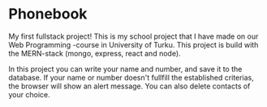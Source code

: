 # Phonebook

My first fullstack project! This is my school project that I have made on our Web Programming -course in University of Turku. This project is build with the MERN-stack (mongo, express, react and node).

In this project you can write your name and number, and save it to the database. If your name or number doesn't fullfill the established criterias, the browser will show an alert message. You can also delete contacts of your choice.




